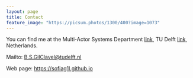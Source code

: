 ```yaml
---
layout: page
title: Contact
feature_image: "https://picsum.photos/1300/400?image=1073"
---
```


You can find me at the Multi-Actor Systems Department [link](https://www.tudelft.nl/tbm/onze-faculteit/afdelingen/multi-actor-systems), TU Delft [link](https://www.tudelft.nl/en/), Netherlands.

Mailto:  <B.S.GilClavel@tudelft.nl>

Web page: <https://sofiag1l.github.io>

